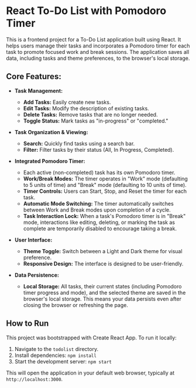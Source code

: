 # React To-Do List with Pomodoro Timer

This is a frontend project for a To-Do List application built using React. It helps users manage their tasks and incorporates a Pomodoro timer for each task to promote focused work and break sessions. The application saves all data, including tasks and theme preferences, to the browser's local storage.

## Core Features:

*   **Task Management:**
    *   **Add Tasks:** Easily create new tasks.
    *   **Edit Tasks:** Modify the description of existing tasks.
    *   **Delete Tasks:** Remove tasks that are no longer needed.
    *   **Toggle Status:** Mark tasks as "in-progress" or "completed."

*   **Task Organization & Viewing:**
    *   **Search:** Quickly find tasks using a search bar.
    *   **Filter:** Filter tasks by their status (All, In Progress, Completed).

*   **Integrated Pomodoro Timer:**
    *   Each active (non-completed) task has its own Pomodoro timer.
    *   **Work/Break Modes:** The timer operates in "Work" mode (defaulting to 5 units of time) and "Break" mode (defaulting to 10 units of time).
    *   **Timer Controls:** Users can Start, Stop, and Reset the timer for each task.
    *   **Automatic Mode Switching:** The timer automatically switches between Work and Break modes upon completion of a cycle.
    *   **Task Interaction Lock:** When a task's Pomodoro timer is in "Break" mode, interactions like editing, deleting, or marking the task as complete are temporarily disabled to encourage taking a break.

*   **User Interface:**
    *   **Theme Toggle:** Switch between a Light and Dark theme for visual preference.
    *   **Responsive Design:** The interface is designed to be user-friendly.

*   **Data Persistence:**
    *   **Local Storage:** All tasks, their current states (including Pomodoro timer progress and mode), and the selected theme are saved in the browser's local storage. This means your data persists even after closing the browser or refreshing the page.

## How to Run

This project was bootstrapped with Create React App. To run it locally:

1.  Navigate to the `todolist` directory.
2.  Install dependencies: `npm install`
3.  Start the development server: `npm start`

This will open the application in your default web browser, typically at `http://localhost:3000`.
